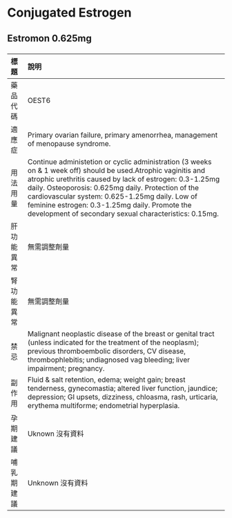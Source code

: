 # Conjugated Estrogen

## Estromon 0.625mg

##### 

| 標題       | 說明                                                                                                                                                                                                                                                                                                                                                                                         |
|:-----------|:---------------------------------------------------------------------------------------------------------------------------------------------------------------------------------------------------------------------------------------------------------------------------------------------------------------------------------------------------------------------------------------------|
| 藥品代碼   | OEST6                                                                                                                                                                                                                                                                                                                                                                                        |
| 適應症     | Primary ovarian failure, primary amenorrhea, management of menopause syndrome.                                                                                                                                                                                                                                                                                                               |
| 用法用量   | Continue administetion or cyclic administration (3 weeks on & 1 week off) should be used.Atrophic vaginitis and atrophic urethritis caused by lack of estrogen: 0.3-1.25mg daily. Osteoporosis: 0.625mg daily. Protection of the cardiovascular system: 0.625-1.25mg daily. Low of feminine estrogen: 0.3-1.25mg daily. Promote the development of secondary sexual characteristics: 0.15mg. |
| 肝功能異常 | 無需調整劑量                                                                                                                                                                                                                                                                                                                                                                                 |
| 腎功能異常 | 無需調整劑量                                                                                                                                                                                                                                                                                                                                                                                 |
| 禁忌       | Malignant neoplastic disease of the breast or genital tract (unless indicated for the treatment of the neoplasm); previous thromboembolic disorders, CV disease, thrombophlebitis; undiagnosed vag bleeding; liver impairment; pregnancy.                                                                                                                                                    |
| 副作用     | Fluid & salt retention, edema; weight gain; breast tenderness, gynecomastia; altered liver function, jaundice; depression; GI upsets, dizziness, chloasma, rash, urticaria, erythema multiforme; endometrial hyperplasia.                                                                                                                                                                    |
| 孕期建議   | Uknown 沒有資料                                                                                                                                                                                                                                                                                                                                                                              |
| 哺乳期建議 | Unknown 沒有資料                                                                                                                                                                                                                                                                                                                                                                             |

